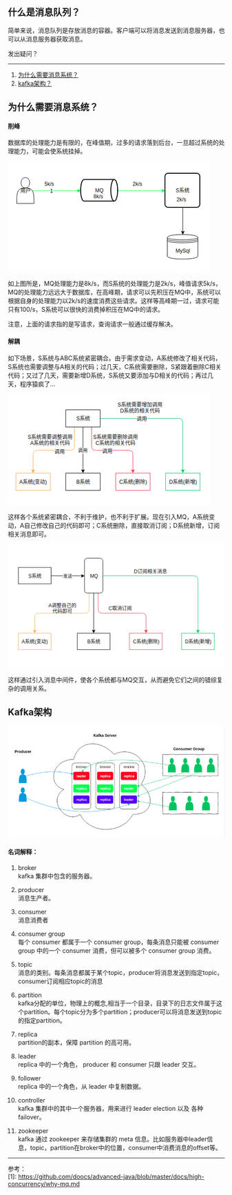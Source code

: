 ## 什么是消息队列？
简单来说，消息队列是存放消息的容器。客户端可以将消息发送到消息服务器，也可以从消息服务器获取消息。  

发出疑问？  

*********

1. [为什么需要消息系统？](#why-mq)
2. [kafka架构？](#kafka-struct)

<span id="why-mq"></span>
## 为什么需要消息系统？  

#### 削峰  

数据库的处理能力是有限的，在峰值期，过多的请求落到后台，一旦超过系统的处理能力，可能会使系统挂掉。 

![mq-req](/img/kafka/mq-req.png)

如上图所是，MQ处理能力是8k/s，而S系统的处理能力是2k/s，峰值请求5k/s，MQ的处理能力远远大于数据库，在高峰期，请求可以先积压在MQ中，系统可以根据自身的处理能力以2k/s的速度消费这些请求。这样等高峰期一过，请求可能只有100/s，S系统可以很快的消费掉积压在MQ中的请求。

注意，上面的请求指的是写请求，查询请求一般通过缓存解决。

#### 解耦

如下场景，S系统与ABC系统紧密耦合。由于需求变动，A系统修改了相关代码，S系统也需要调整与A相关的代码；过几天，C系统需要删除，S紧跟着删除C相关代码；又过了几天，需要新增D系统，S系统又要添加与D相关的代码；再过几天，程序猿疯了...  

![mq-req](/img/kafka/mq-couple.png)

这样各个系统紧密耦合，不利于维护，也不利于扩展。现在引入MQ，A系统变动，A自己修改自己的代码即可；C系统删除，直接取消订阅；D系统新增，订阅相关消息即可。

![mq-req](/img/kafka/mq-decouple.png)

这样通过引入消息中间件，使各个系统都与MQ交互，从而避免它们之间的错综复杂的调用关系。

<span id="kafka-struct"></span>
## Kafka架构  

![kafka](/img/kafka/kafka.png)

#### 名词解释：  

1. broker  
kafka 集群中包含的服务器。

2. producer  
消息生产者。

3. consumer  
消息消费者

4. consumer group  
每个 consumer 都属于一个 consumer group，每条消息只能被 consumer group 中的一个 consumer 消费，但可以被多个 consumer group 消费。

5. topic  
消息的类别。每条消息都属于某个topic，producer将消息发送到指定topic，consumer订阅相应topic的消息

6. partition  
kafka分配的单位，物理上的概念,相当于一个目录，目录下的日志文件属于这个partition。每个topic分为多个partition；producer可以将消息发送到topic的指定partition。

7. replica  
partition的副本，保障 partition 的高可用。

8. leader  
replica 中的一个角色， producer 和 consumer 只跟 leader 交互。

9. follower  
replica 中的一个角色，从 leader 中复制数据。

10. controller  
kafka 集群中的其中一个服务器，用来进行 leader election 以及 各种 failover。

12. zookeeper  
kafka 通过 zookeeper 来存储集群的 meta 信息。比如服务器中leader信息，topic，partition在broker中的位置，consumer中消费消息的offset等。



****
参考：  
[1]: https://github.com/doocs/advanced-java/blob/master/docs/high-concurrency/why-mq.md

